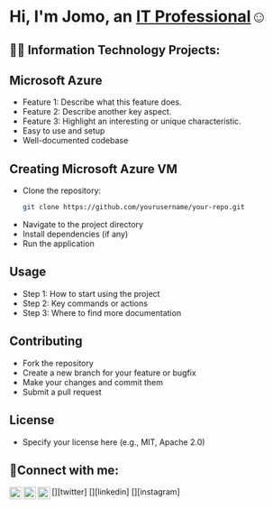 
<h1>Hi, I'm Jomo, an <a href="https://linkedin.com/in/jomo-walker-009325101">IT Professional</a>☺</h1>

<h2>👨‍💻 Information Technology Projects:</h2>

## Microsoft Azure

- Feature 1: Describe what this feature does.
- Feature 2: Describe another key aspect.
- Feature 3: Highlight an interesting or unique characteristic.
- Easy to use and setup
- Well-documented codebase

## Creating Microsoft Azure VM

- Clone the repository:
  ```bash
  git clone https://github.com/yourusername/your-repo.git
  ```
- Navigate to the project directory
- Install dependencies (if any)
- Run the application

## Usage

- Step 1: How to start using the project
- Step 2: Key commands or actions
- Step 3: Where to find more documentation

## Contributing

- Fork the repository
- Create a new branch for your feature or bugfix
- Make your changes and commit them
- Submit a pull request

## License

- Specify your license here (e.g., MIT, Apache 2.0)

<h2>🤳Connect with me:</h2>

[<img align="left" alt="Josh | Twitter" width="22px" src="https://cdn.jsdelivr.net/npm/simple-icons@v3/icons/twitter.svg" />][twitter]
[<img align="left" alt="Josh | LinkedIn" width="22px" src="https://cdn.jsdelivr.net/npm/simple-icons@v3/icons/linkedin.svg" />][linkedin]
[<img align="left" alt="Josh | Instagram" width="22px" src="https://cdn.jsdelivr.net/npm/simple-icons@v3/icons/instagram.svg" />][instagram]
